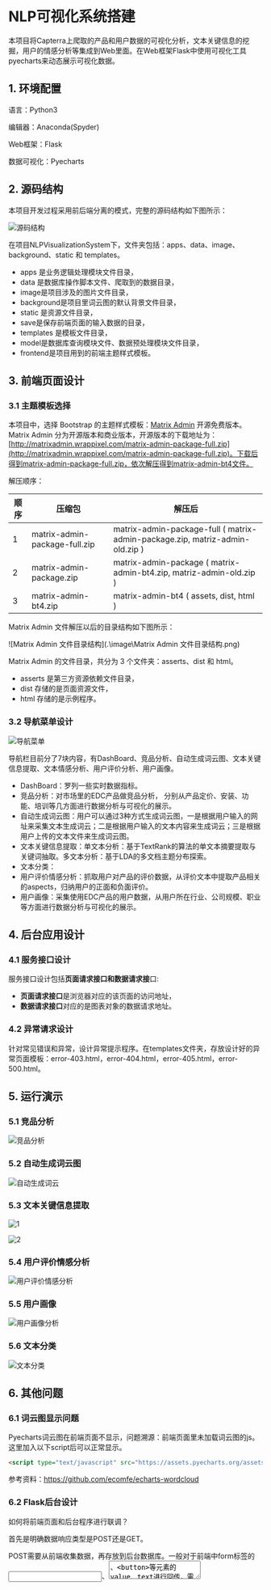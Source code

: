 # NLP可视化系统搭建

本项目将Capterra上爬取的产品和用户数据的可视化分析，文本关键信息的挖掘，用户的情感分析等集成到Web里面。在Web框架Flask中使用可视化工具pyecharts来动态展示可视化数据。

## 1. 环境配置

语言：Python3

编辑器：Anaconda(Spyder)

Web框架：Flask

数据可视化：Pyecharts

## 2. 源码结构

本项目开发过程采用前后端分离的模式，完整的源码结构如下图所示：

![源码结构](.\image\源码结构.png)

在项目NLPVisualizationSystem下，文件夹包括：apps、data、image、background、static 和  templates。

- apps 是业务逻辑处理模块文件目录，
- data 是数据库操作脚本文件、爬取到的数据目录，
- image是项目涉及的图片文件目录，
- background是项目里词云图的默认背景文件目录，
- static 是资源文件目录，
- save是保存前端页面的输入数据的目录，
- templates 是模板文件目录，
- model是数据库查询模块文件、数据预处理模块文件目录，
- frontend是项目用到的前端主题样式模板。

## 3. 前端页面设计

### 3.1 主题模板选择

本项目中，选择 Bootstrap 的主题样式模板：[Matrix Admin](https://www.matrixadmin.wrappixel.com/) 开源免费版本。Matrix Admin 分为开源版本和商业版本，开源版本的下载地址为：[http://matrixadmin.wrappixel.com/matrix-admin-package-full.zip](http://matrixadmin.wrappixel.com/matrix-admin-package-full.zip)。下载后得到matrix-admin-package-full.zip，依次解压得到matrix-admin-bt4文件。

解压顺序：

| 顺序 | 压缩包                        | 解压后                                                       |
| ---- | ----------------------------- | ------------------------------------------------------------ |
| 1    | matrix-admin-package-full.zip | matrix-admin-package-full ( matrix-admin-package.zip, matriz-admin-old.zip ) |
| 2    | matrix-admin-package.zip      | matrix-admin-package ( matrix-admin-bt4.zip, matriz-admin-old.zip ) |
| 3    | matrix-admin-bt4.zip          | matrix-admin-bt4 ( assets, dist,  html )                     |

Matrix Admin 文件解压以后的目录结构如下图所示：

![Matrix Admin 文件目录结构](.\image\Matrix Admin 文件目录结构.png)

Matrix Admin 的文件目录，共分为 3 个文件夹：asserts、dist 和 html。

- asserts 是第三方资源依赖文件目录，
- dist 存储的是页面资源文件，
- html 存储的是示例程序。

### 3.2 导航菜单设计

![导航菜单](.\image\导航菜单.png)

导航栏目前分了7块内容，有DashBoard、竞品分析、自动生成词云图、文本关键信息提取、文本情感分析、用户评价分析、用户画像。

- DashBoard：罗列一些实时数据指标。
- 竞品分析：对市场里的EDC产品做竞品分析， 分别从产品定价、安装、功能、培训等几方面进行数据分析与可视化的展示。
- 自动生成词云图：用户可以通过3种方式生成词云图，一是根据用户输入的网址来采集文本生成词云；二是根据用户输入的文本内容来生成词云；三是根据用户上传的文本文件来生成词云图。
- 文本关键信息提取：单文本分析：基于TextRank的算法的单文本摘要提取与关键词抽取。多文本分析：基于LDA的多文档主题分布探索。
- 文本分类：
- 用户评价情感分析：抓取用户对产品的评价数据，从评价文本中提取产品相关的aspects，归纳用户的正面和负面评价。
- 用户画像：采集使用EDC产品的用户数据，从用户所在行业、公司规模、职业等方面进行数据分析与可视化的展示。





## 4. 后台应用设计

### 4.1 服务接口设计

服务接口设计包括**页面请求接口和数据请求接**口:

- **页面请求接口**是浏览器对应的该页面的访问地址，
- **数据请求接口**对应的是图表对象的数据请求地址。

### 4.2 异常请求设计

针对常见错误和异常，设计异常提示程序。在templates文件夹，存放设计好的异常页面模板：error-403.html，error-404.html，error-405.html，error-500.html。





## 5. 运行演示

### 5.1 竞品分析

![竞品分析](D:\Github\NLPVisualizationSystem\image\竞品分析.gif)

### 5.2 自动生成词云图

![自动生成词云](.\image\自动生成词云.gif)

### 5.3 文本关键信息提取
![1](.\image\文本关键信息提取1.png)

![2](.\image\文本关键信息提取2.png)


### 5.4 用户评价情感分析

![用户评价情感分析](.\image\用户评价情感分析.gif)



### 5.5 用户画像

![用户画像分析](.\image\用户画像分析.png)

### 5.6 文本分类

![文本分类](.\image\文本分类.gif)





## 6. 其他问题

### 6.1 词云图显示问题

Pyecharts词云图在前端页面不显示，问题溯源：前端页面里未加载词云图的js。这里加入以下script后可以正常显示。

```html
<script type="text/javascript" src="https://assets.pyecharts.org/assets/echarts-wordcloud.min.js"></script>
```

参考资料：https://github.com/ecomfe/echarts-wordcloud

### 6.2 Flask后台设计

如何将前端页面和后台程序进行联调？

首先是明确数据响应类型是POST还是GET。

POST需要从前端收集数据，再存放到后台数据库。一般对于前端中form标签的<input>、<textarea>、<button>等元素的value、text进行回传，需要设置method='post'，还有<input>或<button>的type='submit', action='/wordcloud_2'指向的是需要回传数据的那个页面。比如：

```html
<form id="example-form-tab2" action="/wordcloud_2" class="m-t-40" method="post">
 <div>                               
     <section>
         <label for="inputtext">输入文本</label>
         <textarea id="inputtext" name="inputtext" placeholder="请输入内容" style="width:1200px;height:400px;"></textarea>  
         <div class="border-top">
             <div class="card-body">
                 <div style="text-align:right">
                     <button type="button" class="btn btn-outline-dark" onclick="clearItem();">取消</button>
                     <button type="submit" class="btn btn-primary" onclick="" id="notify2" >生成词云</button>                                             
                 </div>                                                        
             </div>
         </div>                                                                                   
     </section>                                                                              
    </div>
</form>
```

GET是向后台请求数据，从后台数据库传递给前端的页面。一般的，一个是回传数据指标，一个数回传图表参数。比如：

```python
#03 tab3词云图生成-数据请求
@app.route('/download_wordcloudchart_3', methods=['GET'])  
def rt_import_file():
    cur = exe_02.rt_user_import_file_base()
    return  render_template("genwc3.html", curinput=cur)          
    
#03 tab3词云图生成-下载图片
@app.route('/download_wordcloudchart_3', methods=['POST'])
def download_wc_chart_3():
    file_dir, filename = exe_02.pic_rt_user_import_file_base()
    return send_from_directory(file_dir, filename, as_attachment=True)
    
#03 tab3词云图生成-图表请求
@app.route('/wordcloud_chart_tab3')
def get_text_wordcloud_tab_3_chart():
    c = exe_02.wordcloud_text_by_import_file_base()
    return c.dump_options_with_quotes()
```

第一个是向前端页面传递数据，定义变量value="{{ curinput.userfile }}"，从"/download_wordcloudchart_3"回传，对应的HTML是：

```html
<form id="example-form-tab3" action="/download_wordcloudchart_3" class="m-t-40" method="post">
    <div>                               
        <section>
            <label for="loadfile">选择并上传文件</label>
            <div class="custom-file"><!-- class="custom-file-input"-->
                <input type="text"  id="loadfile"  name="loadfile" class="required form-control" readOnly="true" value="{{ curinput.userfile }}">
                <!-- <label class="custom-file-label" for="loadfile">选择文件...</label> -->
                <div class="invalid-feedback">Example invalid custom file feedback</div>
            </div>  
            <div class="border-top">
                <div class="card-body">
                    <div style="text-align:center">
                        <button type="submit" class="btn btn-primary" onclick="" id="notify3" >下载词云图</button>                                             
                    </div>                                                        
                </div>
            </div>                                                                                                                                                                                              
        </section>                                                                              
    </div>
</form>
```

第二个是回传图表的参数，需要在后台先生成需要的图表，如下：

```python
def wordcloud_text_by_import_file_base():
    """
    It is used to respond to requests for chart parameters.

    Returns
    -------
    c : TYPE-echarts parameters
        return echarts parameters.

    """
    
    # data query
    data = text_wordfreq_by_import_file_query()
    data_pair = get_sorted_dict(data, topn=1000)
    
    # Declare objects, render pictures
    c = (
        WordCloud()
        .add(series_name="", data_pair=data_pair, word_size_range=[10,66], word_gap=8,
             shape="cicle", width="1200", height="800",is_draw_out_of_bound=False,)
        .set_global_opts(
                         title_opts=opts.TitleOpts(title="WordCloud Chart\n", pos_left="center",
                                                   title_textstyle_opts=opts.TextStyleOpts(font_size=25)),
                         tooltip_opts=opts.TooltipOpts(is_show=True),
                         )
        )
    # generate wordcloud picture                     
    rand_filename = generate_random_filename('wordcloud', '.png')
    pic_save_path = os.path.join(config.image_dir, rand_filename)
    save_to_file(config.pic_wc_input_file_save_path, pic_save_path)
    make_snapshot(snapshot, c.render(), pic_save_path, is_remove_html=True)                         
    return c


```


